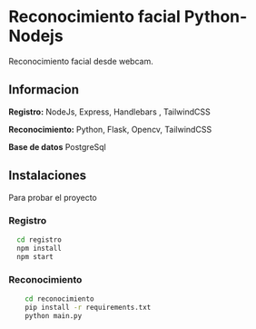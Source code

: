 
# Reconocimiento facial Python-Nodejs

Reconocimiento facial desde webcam.



## Informacion

**Registro:** NodeJs, Express, Handlebars , TailwindCSS

**Reconocimiento:** Python, Flask, Opencv, TailwindCSS

**Base de datos** PostgreSql




## Instalaciones

Para probar el proyecto

### Registro
```bash
  cd registro
  npm install
  npm start
```
### Reconocimiento
```bash
    cd reconocimiento
    pip install -r requirements.txt
    python main.py
```

